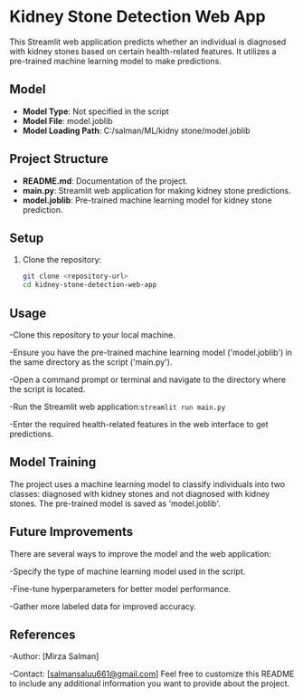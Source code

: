 # Kidney Stone Detection Web App

This Streamlit web application predicts whether an individual is diagnosed with kidney stones based on certain health-related features. It utilizes a pre-trained machine learning model to make predictions.

## Model

- **Model Type**: Not specified in the script
- **Model File**: model.joblib
- **Model Loading Path**: C:/salman/ML/kidny stone/model.joblib

## Project Structure

- **README.md**: Documentation of the project.
- **main.py**: Streamlit web application for making kidney stone predictions.
- **model.joblib**: Pre-trained machine learning model for kidney stone prediction.

## Setup

1. Clone the repository:
   ```bash
   git clone <repository-url>
   cd kidney-stone-detection-web-app

## Usage
-Clone this repository to your local machine.

-Ensure you have the pre-trained machine learning model ('model.joblib') in the same directory as the script ('main.py').

-Open a command prompt or terminal and navigate to the directory where the script is located.

-Run the Streamlit web application:`streamlit run main.py`

-Enter the required health-related features in the web interface to get predictions.
## Model Training
The project uses a machine learning model to classify individuals into two classes: diagnosed with kidney stones and not diagnosed with kidney stones. The pre-trained model is saved as 'model.joblib'.

## Future Improvements
There are several ways to improve the model and the web application:

-Specify the type of machine learning model used in the script.

-Fine-tune hyperparameters for better model performance.

-Gather more labeled data for improved accuracy.
## References

-Author: [Mirza Salman]

-Contact: [salmansaluu661@gmail.com]
Feel free to customize this README to include any additional information you want to provide about the project.
